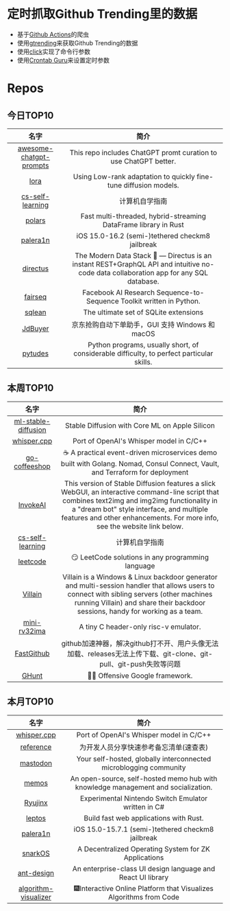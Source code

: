 # 定时抓取Github Trending里的数据
* 基于[Github Actions](https://docs.github.com/en/actions)的爬虫
* 使用[gtrending](https://github.com/hedythedev/gtrending)来获取Github Trending的数据
* 使用[click](https://github.com/pallets/click)实现了命令行参数
* 使用[Crontab Guru](https://crontab.guru/)来设置定时参数

# Repos
## 今日TOP10 
<!-- START OF DAILY_TOP10_REPOS -->
| 名字 | 简介 |
| :----: | :----: |
| [awesome-chatgpt-prompts](https://github.com/f/awesome-chatgpt-prompts) | This repo includes ChatGPT promt curation to use ChatGPT better. |
| [lora](https://github.com/cloneofsimo/lora) | Using Low-rank adaptation to quickly fine-tune diffusion models. |
| [cs-self-learning](https://github.com/PKUFlyingPig/cs-self-learning) | 计算机自学指南 |
| [polars](https://github.com/pola-rs/polars) | Fast multi-threaded, hybrid-streaming DataFrame library in Rust | Python | Node.js |
| [palera1n](https://github.com/palera1n/palera1n) | iOS 15.0-16.2 (semi-)tethered checkm8 jailbreak |
| [directus](https://github.com/directus/directus) | The Modern Data Stack 🐰 — Directus is an instant REST+GraphQL API and intuitive no-code data collaboration app for any SQL database. |
| [fairseq](https://github.com/facebookresearch/fairseq) | Facebook AI Research Sequence-to-Sequence Toolkit written in Python. |
| [sqlean](https://github.com/nalgeon/sqlean) | The ultimate set of SQLite extensions |
| [JdBuyer](https://github.com/zas023/JdBuyer) | 京东抢购自动下单助手，GUI 支持 Windows 和 macOS |
| [pytudes](https://github.com/norvig/pytudes) | Python programs, usually short, of considerable difficulty, to perfect particular skills. |
<!-- END OF DAILY_TOP10_REPOS -->

## 本周TOP10
<!-- START OF WEEKLY_TOP10_REPOS -->
| 名字 | 简介 |
| :----: | :----: |
| [ml-stable-diffusion](https://github.com/apple/ml-stable-diffusion) | Stable Diffusion with Core ML on Apple Silicon |
| [whisper.cpp](https://github.com/ggerganov/whisper.cpp) | Port of OpenAI's Whisper model in C/C++ |
| [go-coffeeshop](https://github.com/thangchung/go-coffeeshop) | ☕ A practical event-driven microservices demo built with Golang. Nomad, Consul Connect, Vault, and Terraform for deployment |
| [InvokeAI](https://github.com/invoke-ai/InvokeAI) | This version of Stable Diffusion features a slick WebGUI, an interactive command-line script that combines text2img and img2img functionality in a "dream bot" style interface, and multiple features and other enhancements. For more info, see the website link below. |
| [cs-self-learning](https://github.com/PKUFlyingPig/cs-self-learning) | 计算机自学指南 |
| [leetcode](https://github.com/doocs/leetcode) | 😏 LeetCode solutions in any programming language | 多种编程语言实现 LeetCode、《剑指 Offer（第 2 版）》、《程序员面试金典（第 6 版）》题解 |
| [Villain](https://github.com/t3l3machus/Villain) | Villain is a Windows & Linux backdoor generator and multi-session handler that allows users to connect with sibling servers (other machines running Villain) and share their backdoor sessions, handy for working as a team. |
| [mini-rv32ima](https://github.com/cnlohr/mini-rv32ima) | A tiny C header-only risc-v emulator. |
| [FastGithub](https://github.com/dotnetcore/FastGithub) | github加速神器，解决github打不开、用户头像无法加载、releases无法上传下载、git-clone、git-pull、git-push失败等问题 |
| [GHunt](https://github.com/mxrch/GHunt) | 🕵️‍♂️ Offensive Google framework. |
<!-- END OF WEEKLY_TOP10_REPOS -->

## 本月TOP10
<!-- START OF MONTHLY_TOP10_REPOS -->
| 名字 | 简介 |
| :----: | :----: |
| [whisper.cpp](https://github.com/ggerganov/whisper.cpp) | Port of OpenAI's Whisper model in C/C++ |
| [reference](https://github.com/jaywcjlove/reference) | 为开发人员分享快速参考备忘清单(速查表) |
| [mastodon](https://github.com/mastodon/mastodon) | Your self-hosted, globally interconnected microblogging community |
| [memos](https://github.com/usememos/memos) | An open-source, self-hosted memo hub with knowledge management and socialization. |
| [Ryujinx](https://github.com/Ryujinx/Ryujinx) | Experimental Nintendo Switch Emulator written in C# |
| [leptos](https://github.com/gbj/leptos) | Build fast web applications with Rust. |
| [palera1n](https://github.com/palera1n/palera1n) | iOS 15.0-15.7.1 (semi-)tethered checkm8 jailbreak |
| [snarkOS](https://github.com/AleoHQ/snarkOS) | A Decentralized Operating System for ZK Applications |
| [ant-design](https://github.com/ant-design/ant-design) | An enterprise-class UI design language and React UI library |
| [algorithm-visualizer](https://github.com/algorithm-visualizer/algorithm-visualizer) | 🎆Interactive Online Platform that Visualizes Algorithms from Code |
<!-- END OF MONTHLY_TOP10_REPOS -->
